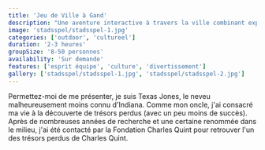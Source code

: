 ```yaml
---
title: 'Jeu de Ville à Gand'
description: "Une aventure interactive à travers la ville combinant exploration et défis d'équipe"
image: 'stadsspel/stadsspel-1.jpg'
categories: ['outdoor', 'cultureel']
duration: '2-3 heures'
groupSize: '8-50 personnes'
availability: 'Sur demande'
features: ['esprit équipe', 'culture', 'divertissement']
gallery: ['stadsspel/stadsspel-1.jpg', 'stadsspel/stadsspel-2.jpg']
---
```


Permettez-moi de me présenter, je suis Texas Jones, le neveu malheureusement moins connu d'Indiana. Comme mon oncle, j'ai consacré ma vie à la découverte de trésors perdus (avec un peu moins de succès). Après de nombreuses années de recherche et une certaine renommée dans le milieu, j'ai été contacté par la Fondation Charles Quint pour retrouver l'un des trésors perdus de Charles Quint.
